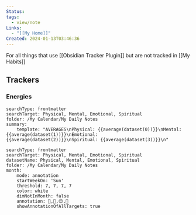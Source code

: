 ```yaml
---
Status: 
tags:
  - view/note
Links:
  - "[[My Home]]"
Created: 2024-01-13T03:46:36
---
```

For all things that use [[Obsidian Tracker Plugin]] but are not tracked in [[My Habits]]
## Trackers
### Energies
```tracker
searchType: frontmatter
searchTarget: Physical, Mental, Emotional, Spiritual
folder: /My Calendar/My Daily Notes
summary:
    template: "AVERAGES\nPhysical: {{average(dataset(0))}}\nMental: {{average(dataset(1))}}\nEmotional: {{average(dataset(2))}}\nSpiritual: {{average(dataset(3))}}\n"
```
``` tracker
searchType: frontmatter
searchTarget: Physical, Mental, Emotional, Spiritual
datasetName: Physical, Mental, Emotional, Spiritual
folder: /My Calendar/My Daily Notes
month:
    mode: annotation
    startWeekOn: 'Sun'
    threshold: 7, 7, 7, 7
    color: white
    dimNotInMonth: false
    annotation: 💪,🧠,😊,🙏
    showAnnotationOfAllTargets: true
```
